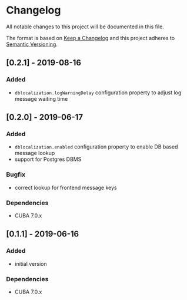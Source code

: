 # Changelog
All notable changes to this project will be documented in this file.

The format is based on [Keep a Changelog](http://keepachangelog.com/en/1.0.0/)
and this project adheres to [Semantic Versioning](http://semver.org/spec/v2.0.0.html).


## [0.2.1] - 2019-08-16

### Added
- `dblocalization.logWarningDelay` configuration property to adjust log message waiting time


## [0.2.0] - 2019-06-17

### Added
- `dblocalization.enabled` configuration property to enable DB based message lookup
- support for Postgres DBMS

### Bugfix
- correct lookup for frontend message keys

### Dependencies
- CUBA 7.0.x
## [0.1.1] - 2019-06-16

### Added
- initial version

### Dependencies
- CUBA 7.0.x